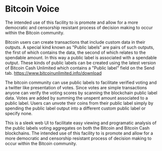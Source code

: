 # Bitcoin Voice
The intended use of this facility to is promote and allow for a more democratic and censorship resistant process of decision making to occur within the Bitcoin community.

Bitcoin users can create transactions that include custom data in their outputs. A special kind known as "Public labels" are pairs of such outputs, the first of which contains the data, the second of which relates to the spendable amount. In this way a public label is associated with a spendable output. These kinds of public labels can be created using the latest version of Bitcoin Cash Unlimited which contains a "Public label" field on the Send tab.
https://www.bitcoinunlimited.info/download

The bitcoin community can use public labels to facilitate verified voting and a twitter like presentation of votes. Since votes are simple transactions anyone can verify the voting scores by scanning the blockchain public label data. Votes are added by summing the unspent amount associated to a public label. Users can unvote their coins from their public label simply by spending the public label output into a different custom public label or specify none.  

This is a sleek web UI to facilitate easy viewing and programatic analysis of the public labels voting aggregates on both the Bitcoin and Bitcoin Cash blockchains. The intended use of this facility to is promote and allow for a more democratic and censorship resistant process of decision making to occur within the Bitcoin community.
